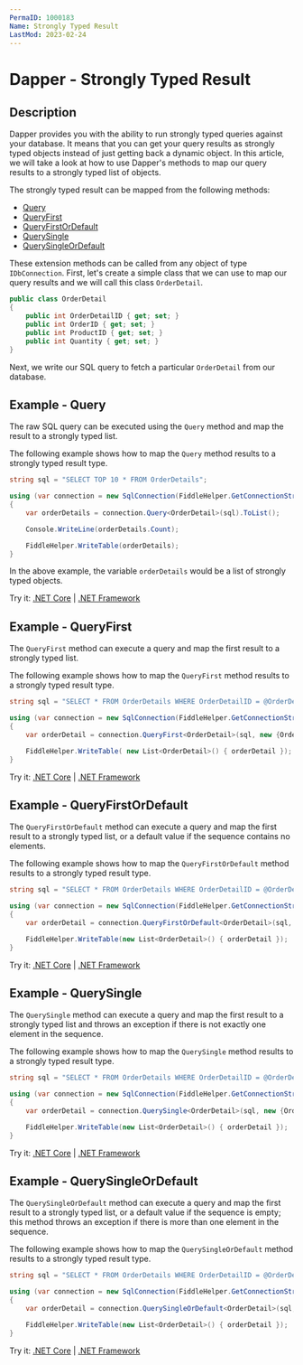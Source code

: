 ```yaml
---
PermaID: 1000183
Name: Strongly Typed Result
LastMod: 2023-02-24
---
```


# Dapper - Strongly Typed Result

## Description

Dapper provides you with the ability to run strongly typed queries against your database. It means that you can get your query results as strongly typed objects instead of just getting back a dynamic object. In this article, we will take a look at how to use Dapper's methods to map our query results to a strongly typed list of objects.

The strongly typed result can be mapped from the following methods:

- [Query](#example---query)
- [QueryFirst](#example---queryfirst)
- [QueryFirstOrDefault](#example---queryfirstordefault)
- [QuerySingle](#example---querysingle)
- [QuerySingleOrDefault](#example---querysingleordefault)

These extension methods can be called from any object of type `IDbConnection`. First, let's create a simple class that we can use to map our query results and we will call this class `OrderDetail`.

```csharp
public class OrderDetail
{
	public int OrderDetailID { get; set; }
	public int OrderID { get; set; }
	public int ProductID { get; set; }
	public int Quantity { get; set; }
}
```

Next, we write our SQL query to fetch a particular `OrderDetail` from our database.

## Example - Query

The raw SQL query can be executed using the `Query` method and map the result to a strongly typed list.

The following example shows how to map the `Query` method results to a strongly typed result type.

```csharp
string sql = "SELECT TOP 10 * FROM OrderDetails";

using (var connection = new SqlConnection(FiddleHelper.GetConnectionStringSqlServerW3Schools()))
{            
    var orderDetails = connection.Query<OrderDetail>(sql).ToList();

    Console.WriteLine(orderDetails.Count);

    FiddleHelper.WriteTable(orderDetails);
}
```

In the above example, the variable `orderDetails` would be a list of strongly typed objects. 

Try it: [.NET Core](https://dotnetfiddle.net/CvMkj8) | [.NET Framework](https://dotnetfiddle.net/dXZc0s)

## Example - QueryFirst

The `QueryFirst` method can execute a query and map the first result to a strongly typed list.

The following example shows how to map the `QueryFirst` method results to a strongly typed result type.

```csharp
string sql = "SELECT * FROM OrderDetails WHERE OrderDetailID = @OrderDetailID;";

using (var connection = new SqlConnection(FiddleHelper.GetConnectionStringSqlServerW3Schools()))
{            
    var orderDetail = connection.QueryFirst<OrderDetail>(sql, new {OrderDetailID = 1});

    FiddleHelper.WriteTable( new List<OrderDetail>() { orderDetail });
}
```
Try it: [.NET Core](https://dotnetfiddle.net/FTB4ih) | [.NET Framework](https://dotnetfiddle.net/AV0OgZ)

## Example - QueryFirstOrDefault

The `QueryFirstOrDefault` method can execute a query and map the first result to a strongly typed list, or a default value if the sequence contains no elements.

The following example shows how to map the `QueryFirstOrDefault` method results to a strongly typed result type.

```csharp
string sql = "SELECT * FROM OrderDetails WHERE OrderDetailID = @OrderDetailID;";

using (var connection = new SqlConnection(FiddleHelper.GetConnectionStringSqlServerW3Schools()))
{
    var orderDetail = connection.QueryFirstOrDefault<OrderDetail>(sql, new {OrderDetailID = 1});

    FiddleHelper.WriteTable(new List<OrderDetail>() { orderDetail });
}
```

Try it: [.NET Core](https://dotnetfiddle.net/Ct5P3q) | [.NET Framework](https://dotnetfiddle.net/2WQ7sc)

## Example - QuerySingle

The `QuerySingle` method can execute a query and map the first result to a strongly typed list and throws an exception if there is not exactly one element in the sequence.

The following example shows how to map the `QuerySingle` method results to a strongly typed result type.

```csharp
string sql = "SELECT * FROM OrderDetails WHERE OrderDetailID = @OrderDetailID;";

using (var connection = new SqlConnection(FiddleHelper.GetConnectionStringSqlServerW3Schools()))
{            
    var orderDetail = connection.QuerySingle<OrderDetail>(sql, new {OrderDetailID = 1});

    FiddleHelper.WriteTable(new List<OrderDetail>() { orderDetail });
}
```
Try it: [.NET Core](https://dotnetfiddle.net/oEsh6D) | [.NET Framework](https://dotnetfiddle.net/vnkv7q)

## Example - QuerySingleOrDefault

The `QuerySingleOrDefault` method can execute a query and map the first result to a strongly typed list, or a default value if the sequence is empty; this method throws an exception if there is more than one element in the sequence.

The following example shows how to map the `QuerySingleOrDefault` method results to a strongly typed result type.

```csharp
string sql = "SELECT * FROM OrderDetails WHERE OrderDetailID = @OrderDetailID;";

using (var connection = new SqlConnection(FiddleHelper.GetConnectionStringSqlServerW3Schools()))
{            
    var orderDetail = connection.QuerySingleOrDefault<OrderDetail>(sql, new {OrderDetailID = 1});

    FiddleHelper.WriteTable(new List<OrderDetail>() { orderDetail });
}
```
Try it: [.NET Core](https://dotnetfiddle.net/BNTmxc) | [.NET Framework](https://dotnetfiddle.net/kFMKnL)
